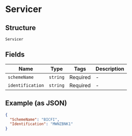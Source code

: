 
# Servicer

## Structure

`Servicer`

## Fields

| Name | Type | Tags | Description |
|  --- | --- | --- | --- |
| `schemeName` | `string` | Required | - |
| `identification` | `string` | Required | - |

## Example (as JSON)

```json
{
  "SchemeName": "BICFI",
  "Identification": "MWNZBNK1"
}
```


